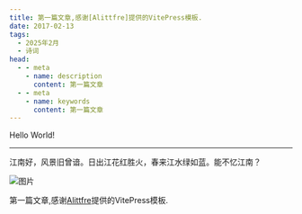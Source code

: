 ```yaml
---
title: 第一篇文章,感谢[Alittfre]提供的VitePress模板.
date: 2017-02-13
tags:
  - 2025年2月
  - 诗词
head:
  - - meta
    - name: description
      content: 第一篇文章
  - - meta
    - name: keywords
      content: 第一篇文章
---
```


Hello World!

---

江南好，风景旧曾谙。日出江花红胜火，春来江水绿如蓝。能不忆江南？

![图片](https://w.wallhaven.cc/full/m3/wallhaven-m3xdg1.jpg)

第一篇文章,感谢[Alittfre](https://github.com/Alittfre/vitepress-theme-bluearchive)提供的VitePress模板.
